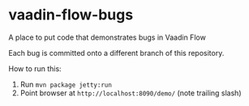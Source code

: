 # vaadin-flow-bugs
A place to put code that demonstrates bugs in Vaadin Flow

Each bug is committed onto a different branch of this repository.

How to run this:

1. Run `mvn package jetty:run`
1. Point browser at `http://localhost:8090/demo/` (note trailing slash)
